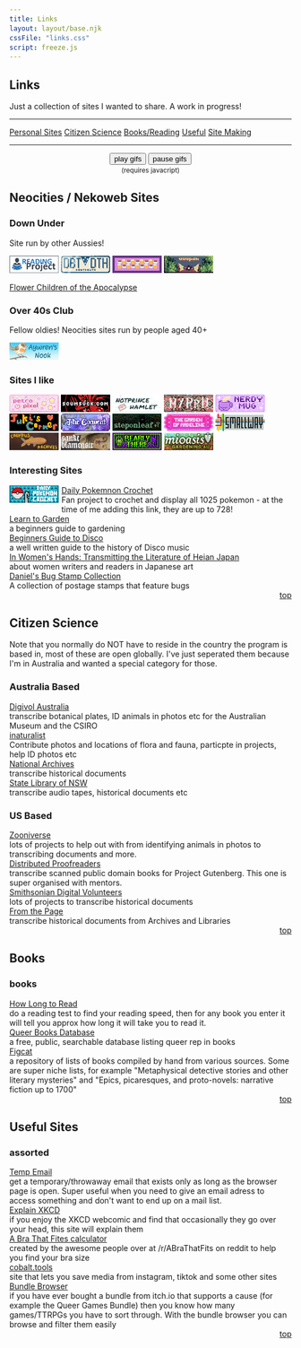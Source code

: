 ```yaml
---
title: Links
layout: layout/base.njk
cssFile: "links.css"
script: freeze.js
---
```


<h2>Links</h2>
<p>Just a collection of sites I wanted to share. A work in progress!</p> 

<hr class="dashed">
<div class="linkmenu" id="top">
    <a href="#neosites">Personal Sites</a> 
    <a href="#citsci">Citizen Science</a> 
    <a href="#books">Books/Reading</a> 
    <a href="#useful">Useful</a>  
    <a href="neocities.html">Site Making</a>  
 </div>
 <hr class="dashed">


  <div class="freeze"> <!-- gifs start paused -->
      <div style="text-align: center;">
        <button onclick="resumegifs()">play gifs</button> 
        <button onclick="freezegifs()">pause gifs</button>
        <div class="clear"></div>
        <small>(requires javacript)</small>
      </div>

<!-- template 
 
<div class="textbox">
<h2 id=" "> </h2>

<h3> </h3>

<div><a href=" "> </a></div>
 <div class="description"> </div> 

</div>
 -->


 <!-- ========== Neocities Sites ========== -->

  <!-- templates: 
<a href=""><img src="images/neosites"></a>

 <div><a href=""> </a></div>
 <div class="description"> </div> 
 -->

<div class="textbox">
<h2 id="neosites">Neocities / Nekoweb Sites</h2>

<h3><upsidedown>Down Under</upsidedown></h3>
<p>Site run by other Aussies!</p>

<div><a href="https://readingproject.neocities.org/"><img src="images/neosites/ReadingProjectButton2.png" ></a> <a href="https://debtdeath.neocities.org/"><img src="images/neosites/debtdeath-2-button.png"></a> <a href="https://caffeineandlasers.com"><img src="images/neosites/CaffeineAndLasersButton.png"></a> <a href="https://uuupah.neocities.org/"><img src="images/neosites/uuupah.png"></a>

<a href="https://fcota.neocities.org/">Flower Children of the Apocalypse</a>

</div> 


 <h3>Over 40s Club</a></h3>
<p>Fellow oldies! Neocities sites run by people aged 40+</p> 
 
<a href="https://aywren.com/"><img src="images/neosites/aywrenbutton.png"></a>

 
<h3>Sites I like</h3>
 <!-- template: 
<a href=""><img src="images/neosites"></a>
 -->
 <div style="display: inline-block;">
<div><a href="https://petrapixel.neocities.org/"><img src="images/neosites/petrapixel.png" alt="petrapixel"></a> <a href="https://scumsuck.com/"><img src="images/neosites/scumsuck88x31.png"></a>  <a href="https://notprincehamlet.neocities.org/"><img src="images/neosites/nph.png"></a> <a href="https://myrrh.neocities.org/"> <img src="images/neosites/myrrh button 2.png"></a> <a href="https://nerdymug.com/"><img src="images/neosites/nerdymugbutton.png"></a> <a href="https://leyworthy.neocities.org/"><img src="images/neosites/juki.png"></a> <a href="https://its-priestess.neocities.org/"><img src="images/neosites/convent_button.png"></a> <a href="https://steponleaf.neocities.org/"><img src="images/neosites/steponleaf.png"></a> <a href="https://thegardenofmadeline.neocities.org/"><img src="images/neosites/gardenofmadeline_sitebutton.png"></a> <a href="https://gusbus.space/smallweb-subway/"><img src="images/neosites/smallway.png"></a> <a href="https://caehdus.neocities.org/"><img src="images/neosites/caehdus.png"></a> <a href="https://blamensir.neocities.org/"><img src="images/neosites/blamensir.png"></a> <a href="https://bearlythere.neocities.org/"><img src="images/neosites/bearlythere.png"></a> <a href="https://mioasis.neocities.org/"><img src="images/neosites/miosis.png"></a>


</div>


<h3>Interesting Sites</a></h3>

<!--template
 <div><a href=""> </a></div>
 <div class="description"> </div> 
-->

 <div>
 <div style="float: left; padding-right: 5px; padding-bottom: 5px;"> <a href="https://dailypokemoncrochet.neocities.org/"><img src="images/neosites/dailypkm.png" title="Daily Pokemon Crochet" alt="Daily Pokemon Crochet"></a></div>
</div>
<div> 
 <a href="https://dailypokemoncrochet.neocities.org/">Daily Pokemnon Crochet</a></div>
 <div class="description">Fan project to crochet and display all 1025 pokemon - at the time of me adding this link, they are up to 728! </div> 


 <div><a href="https://dreambubble.neocities.org/garden">Learn to Garden</a></div>
 <div class="description">a beginners guide to gardening</div> 

 <div><a href="https://anemptyblissbeyondthisworld.neocities.org/music/disco">Beginners Guide to Disco</a></div>
 <div class="description">a well written guide to the history of Disco music</div> 

 <div><a href="https://onnade.neocities.org/">In Women's Hands: Transmitting the Literature of Heian Japan</a></div>
<div class="description">about women writers and readers in Japanese art</div> 


 <div><a href="https://bugstamp.net/">Daniel's Bug Stamp Collection</a></div>
 <div class="description">A collection of postage stamps that feature bugs</div> 

 
 </div>
<div align="right"><a href="#top">top <i class="arrow up"></i></a></div>
</div>


    
     
    




 <!-- ========== CITIZEN SCIENCE ========== -->
 <!-- template
<div><a href=""> </a></div>
 <div class="description"> </div> 
-->

<div class="textbox">

<h2 id="citsci">Citizen Science</h2>
 <p>Note that you normally do NOT have to reside in the country the program is based in, most of these are open globally. I've just seperated them because I'm in Australia and wanted a special category for those. </p>
<h3>Australia Based</h3>
<div><a href="https://volunteer.ala.org.au/">Digivol Australia</a></div> 
<div class="description">transcribe botanical plates, ID animals in photos etc for the Australian Museum and the CSIRO</div>
<div><a href="https://inaturalist.ala.org.au/">inaturalist</a></div>
<div class="description">Contribute photos and locations of flora and fauna, particpte in projects, help ID photos etc</div>
<div><a href="https://transcribe.naa.gov.au/">National Archives</a></div>
<div class="description">transcribe historical documents</div>
<div><a href="https://www.sl.nsw.gov.au/research-and-collections/research-and-engagement/digital-volunteering">State Library of NSW</a></div>
<div class="description">transcribe audio tapes, historical documents etc</div>


 <h3>US Based</a></h3>
<div><a href="https://www.zooniverse.org">Zooniverse</a></div>
<div class="description">lots of projects to help out with from identifying animals in photos to transcribing documents and more.</div>
<div><a href="https://www.pgdp.net/c/">Distributed Proofreaders</a></div>
<div class="description">transcribe scanned public domain books for Project Gutenberg. This one is super organised with mentors.</div>
<div><a href="https://transcription.si.edu">Smithsonian Digital Volunteers</a></div>
<div class="description">lots of projects to transcribe historical documents</div>
<div><a href="https://fromthepage.com/findaproject">From the Page</a></div>
<div class="description">transcribe historical documents from Archives and Libraries</div> 

<div align="right"><a href="#top">top <i class="arrow up"></i></a></div>
</div>


<!--============BOOKS==========-->

<div class="textbox">
<h2 id="books">Books</h2>

<h3>books</a></h3>

<div><a href="https://howlongtoread.com/">How Long to Read</a></div>
 <div class="description">do a reading test to find your reading speed, then for any book you enter it will tell you approx how long it will take you to read it.</div>

 <div><a href="https://qbdatabase.wpcomstaging.com/">Queer Books Database</a></div>
 <div class="description">a free, public, searchable database listing queer rep in books</div> 

 <div><a href="https://figcat.com/">Figcat</a></div>
 <div class="description">a repository of lists of books compiled by hand from various sources. Some are super niche lists, for example "Metaphysical detective stories and other literary mysteries" and "Epics, picaresques, and proto-novels: narrative fiction up to 1700"</div> 




 <div align="right"><a href="#top">top <i class="arrow up"></i></a></div>
</div>


<!-- ========== USEFUL ========== -->

<!-- template
<div><a href=""> </a></div>
 <div class="description"> </div> 
-->

<div class="textbox">

<h2 id="useful">Useful Sites</h2>

<h3>assorted</h3>

 
<div><a href="https://temp-mail.org/en/">Temp Email</a></div>
 <div class="description">get a temporary/throwaway email that exists only as long as the browser page is open. Super useful when you need to give an email adress to access something and don't want to end up on a mail list.</div> 

 
<div><a href="https://www.explainxkcd.com/wiki/index.php?title=Main_Page">Explain XKCD</a></div>
 <div class="description">if you enjoy the XKCD webcomic and find that occasionally they go over your head, this site will explain them</div> 

 
<div><a href="https://www.abrathatfits.org/calculator.php">A Bra That Fites calculator</a></div>
 <div class="description">created by the awesome people over at /r/ABraThatFits on reddit to help you find your bra size</div> 

<div><a href="https://cobalt.tools/">cobalt.tools</a></div>
 <div class="description">site that lets you save media from instagram, tiktok and some other sites</div> 

<div><a href="https://randombundlegame.com/">Bundle Browser</a></div>
 <div class="description">if you have ever bought a bundle from itch.io that supports a cause (for example the Queer Games Bundle) then you know how many games/TTRPGs you have to sort through. With the bundle browser you can browse and filter them easily</div> 

 <div align="right"><a href="#top">top <i class="arrow up"></i></a></div>
</div>


</div><!-- end freeze-->


 <!-- end of section -->
</section>
